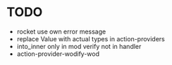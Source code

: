 # TODO

- rocket use own error message
- replace Value with actual types in action-providers
- into_inner only in mod verify not in handler
- action-provider-wodify-wod